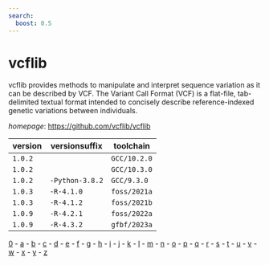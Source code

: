 ```yaml
---
search:
  boost: 0.5
---
```

# vcflib

vcflib provides methods to manipulate and interpret sequence variation as it can be  described by VCF. The Variant Call Format (VCF) is a flat-file, tab-delimited textual format intended  to concisely describe reference-indexed genetic variations between individuals.

*homepage*: <https://github.com/vcflib/vcflib>

version | versionsuffix | toolchain
--------|---------------|----------
``1.0.2`` |  | ``GCC/10.2.0``
``1.0.2`` |  | ``GCC/10.3.0``
``1.0.2`` | ``-Python-3.8.2`` | ``GCC/9.3.0``
``1.0.3`` | ``-R-4.1.0`` | ``foss/2021a``
``1.0.3`` | ``-R-4.1.2`` | ``foss/2021b``
``1.0.9`` | ``-R-4.2.1`` | ``foss/2022a``
``1.0.9`` | ``-R-4.3.2`` | ``gfbf/2023a``

[0](../0/index.md) - [a](../a/index.md) - [b](../b/index.md) - [c](../c/index.md) - [d](../d/index.md) - [e](../e/index.md) - [f](../f/index.md) - [g](../g/index.md) - [h](../h/index.md) - [i](../i/index.md) - [j](../j/index.md) - [k](../k/index.md) - [l](../l/index.md) - [m](../m/index.md) - [n](../n/index.md) - [o](../o/index.md) - [p](../p/index.md) - [q](../q/index.md) - [r](../r/index.md) - [s](../s/index.md) - [t](../t/index.md) - [u](../u/index.md) - [v](../v/index.md) - [w](../w/index.md) - [x](../x/index.md) - [y](../y/index.md) - [z](../z/index.md)

